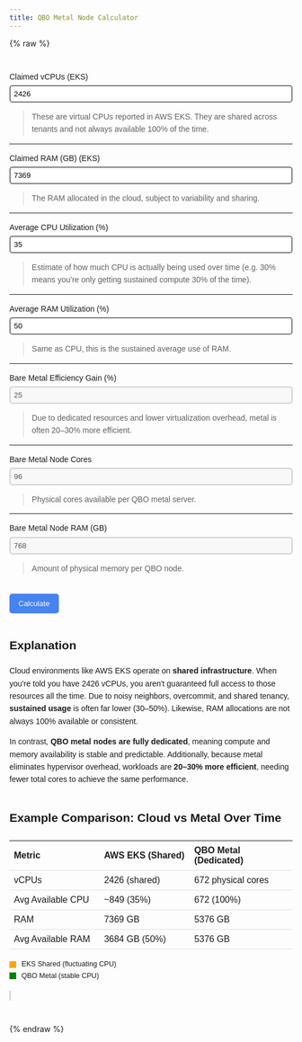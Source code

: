 ```yaml
---
title: QBO Metal Node Calculator
---
```


{% raw %}
<div id="qbo-calculator">
  <style>
    #qbo-calculator {
      font-family: sans-serif;
      max-width: 800px;
      margin: 40px auto;
      line-height: 1.6;
    }

    #qbo-calculator label {
      display: block;
      margin-top: 12px;
      font-weight: bold;
    }

    #qbo-calculator input {
      width: 100%;
      padding: 6px;
      margin-top: 4px;
      border-radius: 5px;
      border-style: solid;
    }

    #qbo-calculator button {
      margin-top: 20px;
      padding: 10px 16px;
      border-radius: 5px;
      background: #4783ef;
      color: white;
      border: 0px;
      transition: background 0.2s ease-in-out;
    }

    #qbo-calculator button:hover {
      background: #3366cc;
      cursor: pointer;
    }

    #qbo-calculator table {
      margin-top: 24px;
      width: 100%;
      border-collapse: collapse;
    }

    #qbo-calculator th, #qbo-calculator td {
      padding: 8px;
      text-align: left;
      border-bottom: 1px solid #ddd;
      width: 10%;
    }

    #qbo-calculator h2 {
      margin-top: 40px;
    }

    #qbo-calculator #qbo-legend {
      margin-top: 10px;
      font-size: 0.9em;
    }

    #qbo-calculator .qbo-legend-box {
      display: inline-block;
      width: 12px;
      height: 12px;
      margin-right: 6px;
      vertical-align: middle;
    }

#qbo-calculator input[type="number"] {
  -moz-appearance: textfield; /* Firefox */
}

#qbo-calculator input[type="number"]::-webkit-inner-spin-button,
#qbo-calculator input[type="number"]::-webkit-outer-spin-button {
  -webkit-appearance: none;  /* Chrome, Safari, Edge */
  margin: 0;
}
}

  </style>

  <label>
    Claimed vCPUs (EKS)
    <input type="number" id="claimedVCPUs" value="2426">
    <blockquote><p>These are virtual CPUs reported in AWS EKS. They are shared across tenants and not always available 100% of the time.</p></blockquote>
  </label>
  <hr>

  <label>
    Claimed RAM (GB) (EKS)
    <input type="number" id="claimedRAMGB" value="7369">
    <blockquote><p>The RAM allocated in the cloud, subject to variability and sharing.</p></blockquote>
  </label>
  <hr>

  <label>
    Average CPU Utilization (%)
    <input type="number" id="avgCPUUtilPercent" value="35">
    <blockquote><p>Estimate of how much CPU is actually being used over time (e.g. 30% means you’re only getting sustained compute 30% of the time).</p></blockquote>
  </label>
  <hr>

  <label>
    Average RAM Utilization (%)
    <input type="number" id="avgRAMUtilPercent" value="50">
    <blockquote><p>Same as CPU, this is the sustained average use of RAM.</p></blockquote>
  </label>
  <hr>

  <label>
    Bare Metal Efficiency Gain (%)
    <input disabled type="number" id="metalEfficiencyGainPercent" value="25">
    <blockquote><p>Due to dedicated resources and lower virtualization overhead, metal is often 20–30% more efficient.</p></blockquote>
  </label>
  <hr>

  <label>
    Bare Metal Node Cores
    <input disabled type="number" id="metalNodeVCPUs" value="96">
    <blockquote><p>Physical cores available per QBO metal server.</p></blockquote>
  </label>
  <hr>

  <label>
    Bare Metal Node RAM (GB)
    <input disabled type="number" id="metalNodeRAMGB" value="768">
    <blockquote><p>Amount of physical memory per QBO node.</p></blockquote>
  </label>

  <button onclick="qboCalculate()">Calculate</button>

  <div id="qbo-result"></div>

  <h2>Explanation</h2>
  <p>
    Cloud environments like AWS EKS operate on <strong>shared infrastructure</strong>. When you're told you have 2426 vCPUs, you aren't guaranteed full access to those resources all the time. Due to noisy neighbors, overcommit, and shared tenancy, <strong>sustained usage</strong> is often far lower (30–50%). Likewise, RAM allocations are not always 100% available or consistent.
  </p>
  <p>
    In contrast, <strong>QBO metal nodes are fully dedicated</strong>, meaning compute and memory availability is stable and predictable. Additionally, because metal eliminates hypervisor overhead, workloads are <strong>20–30% more efficient</strong>, needing fewer total cores to achieve the same performance.
  </p>

  <h2>Example Comparison: Cloud vs Metal Over Time</h2>
  <table>
    <tr><th>Metric</th><th>AWS EKS (Shared)</th><th>QBO Metal (Dedicated)</th></tr>
    <tr><td>vCPUs</td><td>2426 (shared)</td><td>672 physical cores</td></tr>
    <tr><td>Avg Available CPU</td><td>~849 (35%)</td><td>672 (100%)</td></tr>
    <tr><td>RAM</td><td>7369 GB</td><td>5376 GB</td></tr>
    <tr><td>Avg Available RAM</td><td>3684 GB (50%)</td><td>5376 GB</td></tr>
  </table>

  <div id="qbo-legend">
    <div class="qbo-legend-box" style="background-color: orange;"></div> EKS Shared (fluctuating CPU)<br>
    <div class="qbo-legend-box" style="background-color: green;"></div> QBO Metal (stable CPU)
  </div>

  <canvas id="qbo-graph" width="700" height="240" style="margin-top: 20px; border: 1px solid #ccc;"></canvas>

  <script>
    function qboCalculate() {
      const claimedVCPUs = +document.getElementById('claimedVCPUs').value;
      const claimedRAMGB = +document.getElementById('claimedRAMGB').value;
      const avgCPUUtilPercent = +document.getElementById('avgCPUUtilPercent').value;
      const avgRAMUtilPercent = +document.getElementById('avgRAMUtilPercent').value;
      const metalEfficiencyGainPercent = +document.getElementById('metalEfficiencyGainPercent').value;
      const metalNodeVCPUs = +document.getElementById('metalNodeVCPUs').value;
      const metalNodeRAMGB = +document.getElementById('metalNodeRAMGB').value;

      const sustainedVCPUs = claimedVCPUs * (avgCPUUtilPercent / 100);
      const sustainedRAM = claimedRAMGB * (avgRAMUtilPercent / 100);

      const adjustedVCPUs = sustainedVCPUs * (1 - metalEfficiencyGainPercent / 100);
      const adjustedRAM = sustainedRAM * (1 - metalEfficiencyGainPercent / 100);

      const nodesByCPU = adjustedVCPUs / metalNodeVCPUs;
      const nodesByRAM = adjustedRAM / metalNodeRAMGB;

      const requiredNodes = Math.ceil(Math.max(nodesByCPU, nodesByRAM));
      const totalCores = requiredNodes * metalNodeVCPUs;
      const totalRAMGB = requiredNodes * metalNodeRAMGB;

      document.getElementById('qbo-result').innerHTML = `
        <table>
          <tr><th>Metric</th><th>Value</th></tr>
          <tr><td>Required Metal Nodes</td><td>${requiredNodes}</td></tr>
          <tr><td>Total Physical Cores</td><td>${totalCores}</td></tr>
          <tr><td>Total RAM</td><td>${totalRAMGB} GB</td></tr>
        </table>
      `;

      drawCanvas(avgCPUUtilPercent);
    }

    function drawCanvas(avgCPUUtilPercent) {
      const canvas = document.getElementById('qbo-graph');
      const ctx = canvas.getContext('2d');
      const isDark = window.matchMedia('(prefers-color-scheme: dark)').matches;

      const bgColor = isDark ? '#000' : '#fff';
      const textColor = isDark ? '#fff' : '#000';
      const axisColor = textColor;
      const eksLineColor = 'orange';
      const qboLineColor = 'green';

      ctx.fillStyle = bgColor;
      ctx.fillRect(0, 0, canvas.width, canvas.height);

      ctx.beginPath();
      ctx.moveTo(50, 20);
      ctx.lineTo(50, 220);
      ctx.lineTo(690, 220);
      ctx.strokeStyle = axisColor;
      ctx.stroke();

      ctx.fillStyle = textColor;
      ctx.font = '12px sans-serif';
      for (let i = 0; i <= 100; i += 20) {
        const y = 220 - (i * 2);
        ctx.fillText(i + "%", 10, y + 4);
        ctx.beginPath();
        ctx.moveTo(45, y);
        ctx.lineTo(50, y);
        ctx.strokeStyle = axisColor;
        ctx.stroke();
      }

      ctx.fillText("Time →", 640, 235);
      ctx.fillText("CPU Availability (%)", 260, 15);

      ctx.beginPath();
      ctx.setLineDash([5, 5]);
      ctx.moveTo(50, 220 - (avgCPUUtilPercent + Math.random() * 5) * 2);
      for (let x = 60; x <= 680; x += 10) {
        const usage = avgCPUUtilPercent + Math.sin(x / 20) * 10 + (Math.random() * 5 - 2.5);
        ctx.lineTo(x, 220 - usage * 2);
      }
      ctx.strokeStyle = eksLineColor;
      ctx.stroke();

      ctx.setLineDash([]);
      ctx.beginPath();
      ctx.moveTo(50, 20);
      ctx.lineTo(680, 20);
      ctx.strokeStyle = qboLineColor;
      ctx.stroke();
    }

    // Redraw canvas when theme changes
    window.matchMedia('(prefers-color-scheme: dark)').addEventListener('change', () => {
      const avg = +document.getElementById('avgCPUUtilPercent').value || 35;
      drawCanvas(avg);
    });

    window.onload = qboCalculate;
  </script>
</div>

{% endraw %}
